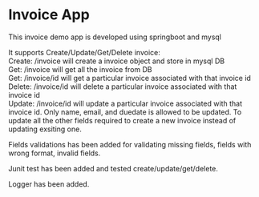 # Invoice App

This invoice demo app is developed using springboot and mysql

It supports Create/Update/Get/Delete invoice:<br />
Create: /invoice will create a invoice object and store in mysql DB<br />
Get: /invoice will get all the invoice from DB<br />
Get: /invoice/id will get a particular invoice associated with that invoice id<br />
Delete: /invoice/id will delete a particular invoice associated with that invoice id<br />
Update: /invoice/id will update a particular invoice associated with that invoice id. Only name, email, and duedate is allowed to be updated. To update all the other fields required to create a new invoice instead of updating exsiting one.<br />

Fields validations has been added for validating missing fields, fields with wrong format, invalid fields.

Junit test has been added and tested create/update/get/delete.

Logger has been added.

